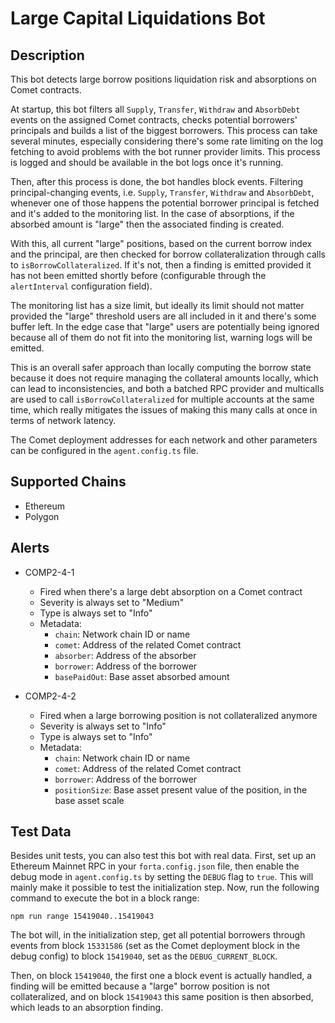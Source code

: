 # Large Capital Liquidations Bot

## Description

This bot detects large borrow positions liquidation risk and absorptions on
Comet contracts.

At startup, this bot filters all `Supply`, `Transfer`, `Withdraw` and
`AbsorbDebt` events on the assigned Comet contracts, checks potential
borrowers' principals and builds a list of the biggest borrowers. This process
can take several minutes, especially considering there's some rate limiting
on the log fetching to avoid problems with the bot runner provider limits.
This process is logged and should be available in the bot logs once it's
running.

Then, after this process is done, the bot handles block events. Filtering 
principal-changing events, i.e. `Supply`, `Transfer`, `Withdraw` and
`AbsorbDebt`, whenever one of those happens the potential borrower principal
is fetched and it's added to the monitoring list. In the case of absorptions,
if the absorbed amount is "large" then the associated finding is created.

With this, all current "large" positions, based on the current borrow index
and the principal, are then checked for borrow collateralization through
calls to `isBorrowCollateralized`. If it's not, then a finding is emitted
provided it has not been emitted shortly before (configurable through the
`alertInterval` configuration field).

The monitoring list has a size limit, but ideally its limit should not matter
provided the "large" threshold users are all included in it and there's some
buffer left. In the edge case that "large" users are potentially being ignored
because all of them do not fit into the monitoring list, warning logs will be
emitted.

This is an overall safer approach than locally computing the borrow state
because it does not require managing the collateral amounts locally, which can
lead to inconsistencies, and both a batched RPC provider and multicalls are
used to call `isBorrowCollateralized` for multiple accounts at the same time,
which really mitigates the issues of making this many calls at once in terms
of network latency.

The Comet deployment addresses for each network and other parameters can be
configured in the `agent.config.ts` file.

## Supported Chains

- Ethereum
- Polygon

## Alerts

- COMP2-4-1
  - Fired when there's a large debt absorption on a Comet contract
  - Severity is always set to "Medium"
  - Type is always set to "Info"
  - Metadata:
    - `chain`: Network chain ID or name
    - `comet`: Address of the related Comet contract
    - `absorber`: Address of the absorber
    - `borrower`: Address of the borrower
    - `basePaidOut`: Base asset absorbed amount

- COMP2-4-2
  - Fired when a large borrowing position is not collateralized anymore
  - Severity is always set to "Info"
  - Type is always set to "Info"
  - Metadata:
    - `chain`: Network chain ID or name
    - `comet`: Address of the related Comet contract
    - `borrower`: Address of the borrower
    - `positionSize`: Base asset present value of the position, in the base asset scale

## Test Data

Besides unit tests, you can also test this bot with real data. First, set up
an Ethereum Mainnet RPC in your `forta.config.json` file, then enable the
debug mode in `agent.config.ts` by setting the `DEBUG` flag to `true`. This
will mainly make it possible to test the initialization step. Now, run the
following command to execute the bot in a block range:

```
npm run range 15419040..15419043
```

The bot will, in the initialization step, get all potential borrowers through
events from block `15331586` (set as the Comet deployment block in the debug
config) to block `15419040`, set as the `DEBUG_CURRENT_BLOCK`.

Then, on block `15419040`, the first one a block event is actually handled,
a finding will be emitted because a "large" borrow position is not
collateralized, and on block `15419043` this same position is then absorbed,
which leads to an absorption finding.
